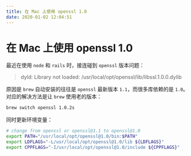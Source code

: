 ```yaml
---
title: 在 Mac 上使用 openssl 1.0
date: 2020-01-02 12:04:51
---
```


# 在 Mac 上使用 openssl 1.0

最近在使用 `node` 和 `rails` 时，接连碰到 `openssl` 版本问题：

> dyld: Library not loaded: /usr/local/opt/openssl/lib/libssl.1.0.0.dylib

原因是 `brew` 自动安装的往往是 `openssl` 最新版本 `1.1`，而很多库依赖的是 `1.0`。对应的解决方法是让 `brew` 使用老的版本：

```sh
brew switch openssl 1.0.2s
```

同时更新环境变量：

```sh
# change from openssl or openssl@1.1 to openssl@1.0
export PATH="/usr/local/opt/openssl@1.0/bin:$PATH"
export LDFLAGS="-L/usr/local/opt/openssl@1.0/lib ${LDFLAGS}"
export CPPFLAGS="-I/usr/local/opt/openssl@1.0/include ${CPPFLAGS}"
```
